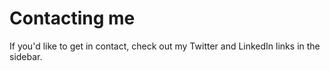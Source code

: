 # Contacting me

If you'd like to get in contact, check out my Twitter and LinkedIn links in the sidebar.